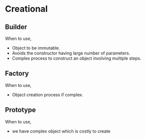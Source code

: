# Creational

## Builder

When to use,

- Object to be immutable.
- Avoids the constructor having large number of parameters.
- Complex process to construct an object involving multiple steps.

## Factory

When to use,

- Object creation process if complex.

## Prototype

When to use,

- we have complex object which is costly to create
